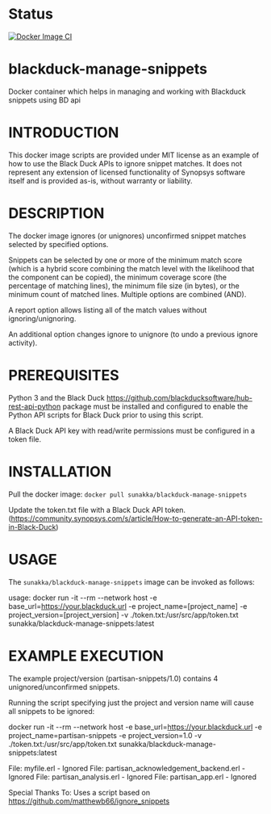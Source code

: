 # Status
[![Docker Image CI](https://github.com/snakka-hv/blackduck-manage-snippets/actions/workflows/docker-image.yml/badge.svg?branch=main)](https://github.com/snakka-hv/blackduck-manage-snippets/actions/workflows/docker-image.yml)

# blackduck-manage-snippets
Docker container which helps in managing and working with Blackduck snippets using BD api

# INTRODUCTION

This docker image scripts are provided under MIT license as an example of how to use the Black Duck APIs to ignore snippet matches.
It does not represent any extension of licensed functionality of Synopsys software itself and is provided as-is, without warranty or liability.

# DESCRIPTION

The docker image ignores (or unignores) unconfirmed snippet matches selected by specified options.

Snippets can be selected by one or more of the minimum match score (which is a hybrid score combining the match level with the likelihood that the component can be copied), the minimum coverage score (the percentage of matching lines), the minimum file size (in bytes), or the minimum count of matched lines. Multiple options are combined (AND).

A report option allows listing all of the match values without ignoring/unignoring.

An additional option changes ignore to unignore (to undo a previous ignore activity).

# PREREQUISITES

Python 3 and the Black Duck https://github.com/blackducksoftware/hub-rest-api-python package must be installed and configured to enable the Python API scripts for Black Duck prior to using this script.

A Black Duck API key with read/write permissions must be configured in a token file.

# INSTALLATION

Pull the docker image:
`docker pull sunakka/blackduck-manage-snippets`

Update the token.txt file with a Black Duck API token. (https://community.synopsys.com/s/article/How-to-generate-an-API-token-in-Black-Duck)

# USAGE

The `sunakka/blackduck-manage-snippets` image can be invoked as follows:

usage: docker run -it --rm --network host -e base_url=https://your.blackduck.url -e project_name=[project_name] -e project_version=[project_version] -v ./token.txt:/usr/src/app/token.txt sunakka/blackduck-manage-snippets:latest

# EXAMPLE EXECUTION

The example project/version (partisan-snippets/1.0) contains 4 unignored/unconfirmed snippets.

Running the script specifying just the project and version name will cause all snippets to be ignored:

docker run -it --rm --network host -e base_url=https://your.blackduck.url -e project_name=partisan-snippets -e project_version=1.0 -v ./token.txt:/usr/src/app/token.txt sunakka/blackduck-manage-snippets:latest

File: myfile.erl - Ignored
File: partisan_acknowledgement_backend.erl - Ignored
File: partisan_analysis.erl - Ignored
File: partisan_app.erl - Ignored


Special Thanks To:
Uses a script based on https://github.com/matthewb66/ignore_snippets
